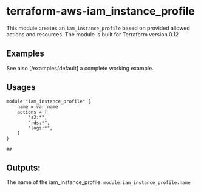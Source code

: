 # terraform-aws-iam_instance_profile
This module creates an `iam_instance_profile` based on provided allowed actions and resources. The module is built for Terraform version 0.12

## Examples
See also [/examples/default] a complete working example.


## Usages
```
module "iam_instance_profile" {
    name = var.name
    actions = [
        "s3:*",
        "rds:*",
        "logs:*",
    ]
}

##
```

## Outputs:
The name of the iam_instance_profile: `module.iam_instance_profile.name`